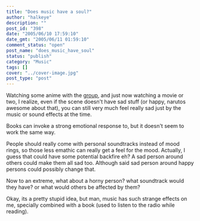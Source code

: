 ```yaml
---
title: "Does music have a soul?"
author: "halkeye"
description: ""
post_id: "398"
date: "2005/06/10 17:59:10"
date_gmt: "2005/06/11 01:59:10"
comment_status: "open"
post_name: "does_music_have_soul"
status: "publish"
category: "Music"
tags: []
cover: "../cover-image.jpg"
post_type: "post"
---
```


Watching some anime with the [group](http://www.sfuarc.com/), and just now watching a movie or two, I realize, even if the scene doesn't have sad stuff (or happy, narutos awesome about that), you can still very much feel really sad just by the music or sound effects at the time.

Books can invoke a strong emotional response to, but it doesn't seem to work the same way.

People should really come with personal soundtracks instead of mood rings, so those less emathic can really get a feel for the mood. Actually, I guess that could have some potential backfire eh? A sad person around others could make them all sad too. Although said sad person around happy persons could possibly change that.

Now to an extreme, what about a horny person? what soundtrack would they have? or what would others be affected by them?

Okay, its a pretty stupid idea, but man, music has such strange effects on me, specially combined with a book (used to listen to the radio while reading).
